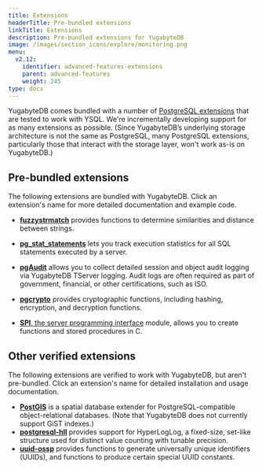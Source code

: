 ```yaml
---
title: Extensions
headerTitle: Pre-bundled extensions
linkTitle: Extensions
description: Pre-bundled extensions for YugabyteDB
image: /images/section_icons/explore/monitoring.png
menu:
  v2.12:
    identifier: advanced-features-extensions
    parent: advanced-features
    weight: 245
type: docs
---
```


YugabyteDB comes bundled with a number of [PostgreSQL extensions](/preview/api/ysql/extensions/#pre-bundled-extensions) that are tested to work with YSQL. We're incrementally developing support for as many extensions as possible. (Since YugabyteDB’s underlying storage architecture is not the same as PostgreSQL, many PostgreSQL extensions, particularly those that interact with the storage layer, won't work as-is on YugabyteDB.)

## Pre-bundled extensions

The following extensions are bundled with YugabyteDB. Click an extension's name for more detailed documentation and example code.

* [**fuzzystrmatch**](/preview/api/ysql/extensions/#fuzzystrmatch) provides functions to determine similarities and distance between strings.

<!--
* [orafce](/preview/api/ysql/extensions/#orafce) provides compatibility with Oracle functions and packages that are either missing or implemented differently in YugabyteDB and PostgreSQL. This compatibility layer can help you port your Oracle applications to YugabyteDB.
-->

* [**pg_stat_statements**](/preview/api/ysql/extensions/#pg-stat-statements) lets you track execution statistics for all SQL statements executed by a server.

* [**pgAudit**](/preview/secure/audit-logging/audit-logging-ysql/) allows you to collect detailed session and object audit logging via YugabyteDB TServer logging. Audit logs are often required as part of government, financial, or other certifications, such as ISO.

* [**pgcrypto**](/preview/api/ysql/extensions/#pgcrypto) provides cryptographic functions, including hashing, encryption, and decryption functions.

* [**SPI**, the server programming interface](/preview/api/ysql/extensions/#server-programming-interface-spi-module) module, allows you to create functions and stored procedures in C.

## Other verified extensions

The following extensions are verified to work with YugabyteDB, but aren't pre-bundled. Click an extension's name for detailed installation and usage documentation.

* [**PostGIS**](/preview/api/ysql/extensions/#postgis) is a spatial database extender for PostgreSQL-compatible object-relational databases. (Note that YugabyteDB does not currently support GiST indexes.)
* [**postgresql-hll**](/preview/api/ysql/extensions/#postgresql-hll-postgresql-extension-for-hyperloglog) provides support for HyperLogLog, a fixed-size, set-like structure used for distinct value counting with tunable precision.
* [**uuid-ossp**](/preview/api/ysql/extensions/#uuid-ossp) provides functions to generate universally unique identifiers (UUIDs), and functions to produce certain special UUID constants.
